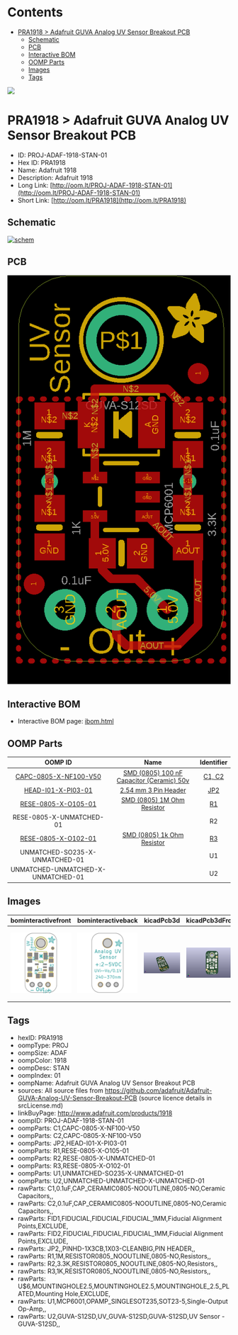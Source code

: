 



Contents
========

* [PRA1918 > Adafruit GUVA Analog UV Sensor Breakout PCB](#pra1918--adafruit-guva-analog-uv-sensor-breakout-pcb)
	* [Schematic](#schematic)
	* [PCB](#pcb)
	* [Interactive BOM](#interactive-bom)
	* [OOMP Parts](#oomp-parts)
	* [Images](#images)
	* [Tags](#tags)
  
![][im]
# PRA1918 > Adafruit GUVA Analog UV Sensor Breakout PCB

- ID: PROJ-ADAF-1918-STAN-01
- Hex ID: PRA1918
- Name: Adafruit 1918
- Description: Adafruit 1918
- Long Link: [http://oom.lt/PROJ-ADAF-1918-STAN-01](http://oom.lt/PROJ-ADAF-1918-STAN-01)
- Short Link: [http://oom.lt/PRA1918](http://oom.lt/PRA1918)

## Schematic
  
[![schem](eagleSchemImage.png)](eagleSchemImage.png)
## PCB
  
[![pcb](eagleImage.png)](eagleImage.png)
## Interactive BOM

- Interactive BOM page: [ibom.html](https://htmlpreview.github.io/?https://github.com/oomlout/oomlout_OOMP_projects/blob/main/PROJ-ADAF-1918-STAN-01/kicad/bom/ibom.html)

## OOMP Parts
  

|OOMP ID|Name|Identifier|
| :---: | :---: | :---: |
|[CAPC-0805-X-NF100-V50](https://github.com/oomlout/oomlout_OOMP_parts/tree/main/CAPC-0805-X-NF100-V50/)|[SMD (0805) 100 nF Capacitor (Ceramic) 50v](https://github.com/oomlout/oomlout_OOMP_parts/tree/main/CAPC-0805-X-NF100-V50/)|[C1, C2](https://github.com/oomlout/oomlout_OOMP_parts/tree/main/CAPC-0805-X-NF100-V50/)|
|[HEAD-I01-X-PI03-01](https://github.com/oomlout/oomlout_OOMP_parts/tree/main/HEAD-I01-X-PI03-01/)|[2.54 mm 3 Pin Header](https://github.com/oomlout/oomlout_OOMP_parts/tree/main/HEAD-I01-X-PI03-01/)|[JP2](https://github.com/oomlout/oomlout_OOMP_parts/tree/main/HEAD-I01-X-PI03-01/)|
|[RESE-0805-X-O105-01](https://github.com/oomlout/oomlout_OOMP_parts/tree/main/RESE-0805-X-O105-01/)|[SMD (0805) 1M Ohm Resistor](https://github.com/oomlout/oomlout_OOMP_parts/tree/main/RESE-0805-X-O105-01/)|[R1](https://github.com/oomlout/oomlout_OOMP_parts/tree/main/RESE-0805-X-O105-01/)|
|RESE-0805-X-UNMATCHED-01||R2|
|[RESE-0805-X-O102-01](https://github.com/oomlout/oomlout_OOMP_parts/tree/main/RESE-0805-X-O102-01/)|[SMD (0805) 1k Ohm Resistor](https://github.com/oomlout/oomlout_OOMP_parts/tree/main/RESE-0805-X-O102-01/)|[R3](https://github.com/oomlout/oomlout_OOMP_parts/tree/main/RESE-0805-X-O102-01/)|
|UNMATCHED-SO235-X-UNMATCHED-01||U1|
|UNMATCHED-UNMATCHED-X-UNMATCHED-01||U2|

## Images
  
  

|bominteractivefront|bominteractiveback|kicadPcb3d|kicadPcb3dFront|kicadPcb3dBack|kicadSchem|eagleImage|eagleSchemImage|pcbdraw|pcbdrawback|
| :---: | :---: | :---: | :---: | :---: | :---: | :---: | :---: | :---: | :---: |
|[![bominteractivefront](bomFront_140.png)](bomFront.png)|[![bominteractiveback](bomBack_140.png)](bomBack.png)|[![kicadPcb3d](kicadPcb3d_140.png)](kicadPcb3d.png)|[![kicadPcb3dFront](kicadPcb3dFront_140.png)](kicadPcb3dFront.png)|[![kicadPcb3dBack](kicadPcb3dBack_140.png)](kicadPcb3dBack.png)|[![kicadSchem](kicadSchem_140.png)](kicadSchem.png)|[![eagleImage](eagleImage_140.png)](eagleImage.png)|[![eagleSchemImage](eagleSchemImage_140.png)](eagleSchemImage.png)|[![pcbdraw](pcbdraw_140.png)](pcbdraw.png)|[![pcbdrawback](pcbdrawBack_140.png)](pcbdrawBack.png)|

## Tags

- hexID: PRA1918
- oompType: PROJ
- oompSize: ADAF
- oompColor: 1918
- oompDesc: STAN
- oompIndex: 01
- oompName: Adafruit GUVA Analog UV Sensor Breakout PCB
- sources: All source files from https://github.com/adafruit/Adafruit-GUVA-Analog-UV-Sensor-Breakout-PCB (source licence details in srcLicense.md)
- linkBuyPage: http://www.adafruit.com/products/1918
- oompID: PROJ-ADAF-1918-STAN-01
- oompParts: C1,CAPC-0805-X-NF100-V50
- oompParts: C2,CAPC-0805-X-NF100-V50
- oompParts: JP2,HEAD-I01-X-PI03-01
- oompParts: R1,RESE-0805-X-O105-01
- oompParts: R2,RESE-0805-X-UNMATCHED-01
- oompParts: R3,RESE-0805-X-O102-01
- oompParts: U1,UNMATCHED-SO235-X-UNMATCHED-01
- oompParts: U2,UNMATCHED-UNMATCHED-X-UNMATCHED-01
- rawParts: C1,0.1uF,CAP_CERAMIC0805-NOOUTLINE,0805-NO,Ceramic Capacitors,,
- rawParts: C2,0.1uF,CAP_CERAMIC0805-NOOUTLINE,0805-NO,Ceramic Capacitors,,
- rawParts: FID1,FIDUCIAL,FIDUCIAL,FIDUCIAL_1MM,Fiducial Alignment Points,EXCLUDE,
- rawParts: FID2,FIDUCIAL,FIDUCIAL,FIDUCIAL_1MM,Fiducial Alignment Points,EXCLUDE,
- rawParts: JP2,,PINHD-1X3CB,1X03-CLEANBIG,PIN HEADER,,
- rawParts: R1,1M,RESISTOR0805_NOOUTLINE,0805-NO,Resistors,,
- rawParts: R2,3.3K,RESISTOR0805_NOOUTLINE,0805-NO,Resistors,,
- rawParts: R3,1K,RESISTOR0805_NOOUTLINE,0805-NO,Resistors,,
- rawParts: U$6,MOUNTINGHOLE2.5,MOUNTINGHOLE2.5,MOUNTINGHOLE_2.5_PLATED,Mounting Hole,EXCLUDE,
- rawParts: U1,MCP6001,OPAMP_SINGLESOT235,SOT23-5,Single-Output Op-Amp,,
- rawParts: U2,GUVA-S12SD,UV_GUVA-S12SD,GUVA-S12SD,UV Sensor - GUVA-S12SD,,



[im]: kicadPcb3d_450.png

